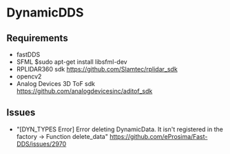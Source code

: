 # DynamicDDS
## Requirements
- fastDDS
- SFML $sudo apt-get install libsfml-dev
- RPLIDAR360 sdk https://github.com/Slamtec/rplidar_sdk
- opencv2
- Analog Devices 3D ToF sdk https://github.com/analogdevicesinc/aditof_sdk


## Issues
- "[DYN_TYPES Error] Error deleting DynamicData. It isn't registered in the factory -> Function delete_data" https://github.com/eProsima/Fast-DDS/issues/2970